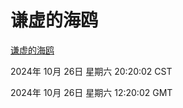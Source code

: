 # 谦虚的海鸥
[谦虚的海鸥](http://219.139.197.74:56308/qxdho/course/base/hotlink/index.php)

2024年 10月 26日 星期六 20:20:02 CST

2024年 10月 26日 星期六 12:20:02 GMT
